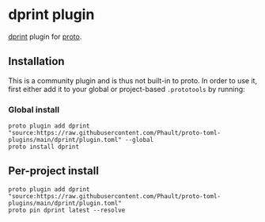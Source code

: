 # dprint plugin

[dprint](https://dprint.dev) plugin for [proto](https://github.com/moonrepo/proto).

## Installation

This is a community plugin and is thus not built-in to proto. In order to use it, first either add it to your global or project-based `.prototools` by running:

### Global install

```shell
proto plugin add dprint "source:https://raw.githubusercontent.com/Phault/proto-toml-plugins/main/dprint/plugin.toml" --global
proto install dprint
```

## Per-project install

```shell
proto plugin add dprint "source:https://raw.githubusercontent.com/Phault/proto-toml-plugins/main/dprint/plugin.toml"
proto pin dprint latest --resolve
```
